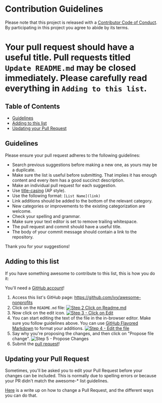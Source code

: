 # Contribution Guidelines

Please note that this project is released with a [Contributor Code of Conduct](code_of_conduct.md). By participating in this project you agree to abide by its terms.

# Your pull request should have a useful title. Pull requests titled `Update README.md` may be closed immediately. Please carefully read everything in `Adding to this list`.

## Table of Contents

- [Guidelines](#guidelines)
- [Adding to this list](#adding-to-this-list)
- [Updating your Pull Request](#updating-your-pull-request)

## Guidelines

Please ensure your pull request adheres to the following guidelines:

- Search previous suggestions before making a new one, as yours may be a duplicate.
- Make sure the list is useful before submitting. That implies it has enough content and every item has a good succinct description.
- Make an individual pull request for each suggestion.
- Use [title-casing](http://titlecapitalization.com) (AP style).
- Use the following format: `[List Name](link)`
- Link additions should be added to the bottom of the relevant category.
- New categories or improvements to the existing categorization are welcome.
- Check your spelling and grammar.
- Make sure your text editor is set to remove trailing whitespace.
- The pull request and commit should have a useful title.
- The body of your commit message should contain a link to the repository.

Thank you for your suggestions!

## Adding to this list

If you have something awesome to contribute to this list, this is how you do it:

You'll need a [GitHub account](https://github.com/join)!

1. Access this list's GitHub page: <https://github.com/ivy/awesome-nonprofits>
2. Click on the `README.md` file: [![Step 2 Click on Readme.md](https://cloud.githubusercontent.com/assets/170270/9402920/53a7e3ea-480c-11e5-9d81-aecf64be55eb.png)](https://github.com/ivy/awesome-nonprofits/)
3. Now click on the edit icon. [![Step 3 - Click on Edit](https://cloud.githubusercontent.com/assets/170270/9402927/6506af22-480c-11e5-8c18-7ea823530099.png)](https://github.com/ivy/awesome-nonprofits/edit/master/README.md)
4. You can start editing the text of the file in the in-browser editor. Make sure you follow guidelines above. You can use [GitHub Flavored Markdown](https://help.github.com/articles/github-flavored-markdown/) to format your additions. [![Step 4 - Edit the file](https://cloud.githubusercontent.com/assets/170270/9402932/7301c3a0-480c-11e5-81f5-7e343b71674f.png)](https://github.com/ivy/awesome-nonprofits/edit/master/README.md)
5. Say why you're proposing the changes, and then click on "Propose file change". ![Step 5 - Propose Changes](https://cloud.githubusercontent.com/assets/170270/9402937/7dd0652a-480c-11e5-9138-bd14244593d5.png)
6. Submit the [pull request](https://help.github.com/articles/using-pull-requests/)!

## Updating your Pull Request

Sometimes, you'll be asked you to edit your Pull Request before your changes can be included. This is normally due to spelling errors or because your PR didn't match the awesome-* list guidelines.

[Here](https://github.com/RichardLitt/docs/blob/master/amending-a-commit-guide.md) is a write up on how to change a Pull Request, and the different ways you can do that.
